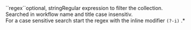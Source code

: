 <tr><td>``regex``</td><td>optional, string</td><td>Regular expression to filter the collection.<br/>
Searched in workflow name and title case insensitiv.<br/>
For a case sensitive search start the regex with the inline modifier <code>(?-i)</code>
</td><td>.*</td><td></td></tr>
